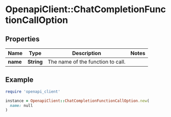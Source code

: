 # OpenapiClient::ChatCompletionFunctionCallOption

## Properties

| Name | Type | Description | Notes |
| ---- | ---- | ----------- | ----- |
| **name** | **String** | The name of the function to call. |  |

## Example

```ruby
require 'openapi_client'

instance = OpenapiClient::ChatCompletionFunctionCallOption.new(
  name: null
)
```

